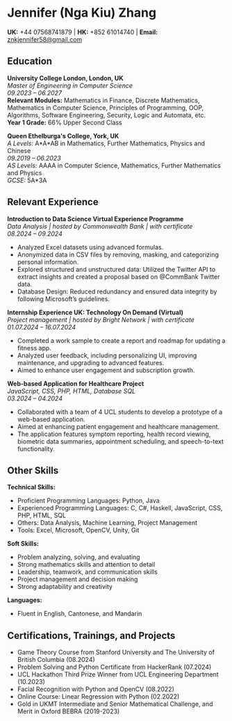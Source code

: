 # Jennifer (Nga Kiu) Zhang

**UK:** +44 07568741879 | **HK:** +852 61014740 | **Email:** znkjennifer58@gmail.com  

## Education

**University College London, London, UK**  
*Master of Engineering in Computer Science*  
*09.2023 – 06.2027*  
**Relevant Modules:** Mathematics in Finance, Discrete Mathematics, Mathematics in Computer Science, Principles of Programming, OOP, Algorithms, Software Engineering, Security, Logic and Automata, etc.  
**Year 1 Grade:** 66% Upper Second Class

**Queen Ethelburga's College, York, UK**  
*A Levels:* A\*A\*AB in Mathematics, Further Mathematics, Physics and Chinese  
*09.2019 – 06.2023*  
*AS Levels:* AAAA in Computer Science, Mathematics, Further Mathematics and Physics  
*GCSE:* 5A\*3A  

## Relevant Experience

**Introduction to Data Science Virtual Experience Programme**  
*Data Analysis | hosted by Commonwealth Bank | with certificate*  
*08.2024 – 09.2024*  
- Analyzed Excel datasets using advanced formulas.
- Anonymized data in CSV files by removing, masking, and categorizing personal information.
- Explored structured and unstructured data: Utilized the Twitter API to extract insights and created a proposal based on @CommBank Twitter data.
- Database Design: Reduced redundancy and ensured data integrity by following Microsoft’s guidelines.

**Internship Experience UK: Technology On Demand (Virtual)**  
*Project management | hosted by Bright Network | with certificate*  
*01.07.2024 – 16.07.2024*  
- Completed a work sample to create a report and roadmap for updating a fitness app.
- Analyzed user feedback, including personalizing UI, improving maintenance, and upgrading to advanced features.
- Aimed to enhance user engagement and subscription growth.

**Web-based Application for Healthcare Project**  
*JavaScript, CSS, PHP, HTML, Database SQL*  
*03.2024 – 04.2024*  
- Collaborated with a team of 4 UCL students to develop a prototype of a web-based application.
- Aimed at enhancing patient engagement and healthcare management.
- The application features symptom reporting, health record viewing, biometric data summaries, appointment scheduling, and speech-to-text functionality.

## Other Skills

**Technical Skills:**  
- Proficient Programming Languages: Python, Java
- Experienced Programming Languages: C, C#, Haskell, JavaScript, CSS, PHP, HTML, SQL
- Others: Data Analysis, Machine Learning, Project Management
- Tools: Excel, Microsoft, OpenCV, Unity, Git

**Soft Skills:**  
- Problem analyzing, solving, and evaluating
- Strong mathematics skills and attention to detail
- Leadership, teamwork, and communication skills
- Project management and decision making
- Strong adaptability and creativity

**Languages:**  
- Fluent in English, Cantonese, and Mandarin

## Certifications, Trainings, and Projects

- Game Theory Course from Stanford University and The University of British Columbia (08.2024)
- Problem Solving and Python Certificate from HackerRank (07.2024)
- UCL Hackathon Third Prize Winner from UCL Engineering Department (10.2023)
- Facial Recognition with Python and OpenCV (08.2022)
- Online Course: Linear Regression with Python (02.2022)
- Gold in UKMT Intermediate and Senior Mathematical Challenge, and Merit in Oxford BEBRA (2019-2023)

